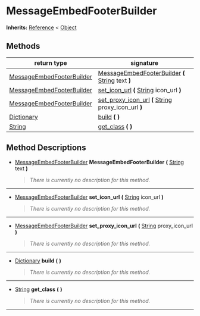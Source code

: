   
# MessageEmbedFooterBuilder
  
**Inherits:** [Reference](https://docs.godotengine.org/en/3.5/classes/class_reference.html) < [Object](https://docs.godotengine.org/en/3.5/classes/class_object.html)  
  
  
## Methods
  
| return type                                                                     | signature                                                                                                                                                |
|---------------------------------------------------------------------------------|----------------------------------------------------------------------------------------------------------------------------------------------------------|
| [MessageEmbedFooterBuilder](./class_messageembedfooterbuilder.md)               | [MessageEmbedFooterBuilder](#method-MessageEmbedFooterBuilder) **(** [String](https://docs.godotengine.org/en/3.5/classes/class_string.html) text **)**  |
| [MessageEmbedFooterBuilder](./class_messageembedfooterbuilder.md)               | [set\_icon\_url](#method-set-icon-url) **(** [String](https://docs.godotengine.org/en/3.5/classes/class_string.html) icon\_url **)**                     |
| [MessageEmbedFooterBuilder](./class_messageembedfooterbuilder.md)               | [set\_proxy\_icon\_url](#method-set-proxy-icon-url) **(** [String](https://docs.godotengine.org/en/3.5/classes/class_string.html) proxy\_icon\_url **)** |
| [Dictionary](https://docs.godotengine.org/en/3.5/classes/class_dictionary.html) | [build](#method-build) **(**  **)**                                                                                                                      |
| [String](https://docs.godotengine.org/en/3.5/classes/class_string.html)         | [get\_class](#method-get-class) **(**  **)**                                                                                                             |  
  
## Method Descriptions
  
- <a name="method-MessageEmbedFooterBuilder"></a>[MessageEmbedFooterBuilder](./class_messageembedfooterbuilder.md) **MessageEmbedFooterBuilder** **(** [String](https://docs.godotengine.org/en/3.5/classes/class_string.html) text **)**  
  
	> *There is currently no description for this method.*  
________________

- <a name="method-set-icon-url"></a>[MessageEmbedFooterBuilder](./class_messageembedfooterbuilder.md) **set\_icon\_url** **(** [String](https://docs.godotengine.org/en/3.5/classes/class_string.html) icon\_url **)**  
  
	> *There is currently no description for this method.*  
________________

- <a name="method-set-proxy-icon-url"></a>[MessageEmbedFooterBuilder](./class_messageembedfooterbuilder.md) **set\_proxy\_icon\_url** **(** [String](https://docs.godotengine.org/en/3.5/classes/class_string.html) proxy\_icon\_url **)**  
  
	> *There is currently no description for this method.*  
________________

- <a name="method-build"></a>[Dictionary](https://docs.godotengine.org/en/3.5/classes/class_dictionary.html) **build** **(**  **)**  
  
	> *There is currently no description for this method.*  
________________

- <a name="method-get-class"></a>[String](https://docs.godotengine.org/en/3.5/classes/class_string.html) **get\_class** **(**  **)**  
  
	> *There is currently no description for this method.*  
________________

  
